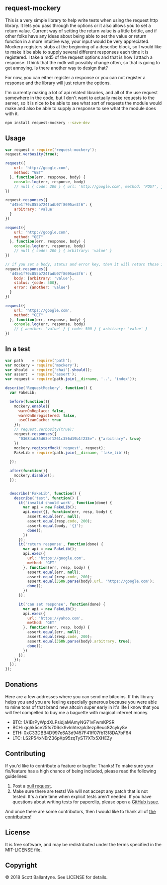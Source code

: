 
request-mockery
------------

This is a very simple library to help write tests when using the request http library.  It lets you pass through the options or it also allows you to set a return value.  Current way of setting the return value is a little brittle, and if other folks have any ideas about being able to set the value or return function in a more intuitive way, your input would be very appreciated.  Mockery registers stubs at the beginning of a describe block, so I would like to make it be able to supply several different responses each time it is registered. I take a md5 of the request options and that is how I attach a response.  I think that the md5 will possibly change often, so that is going to get annoying.  Is there another way to design that?

For now, you can either register a response or you can not register a response and the library will just return the options.

I'm currently making a lot of api related libraries, and all of the use request somewhere in the code, but I don't want to actually make requests to the server, so it is nice to be able to see what sort of requests the module would make and also be able to supply a response to see what the module does with it.


```bash
npm install request-mockery --save-dev

```

Usage
------------

```javascript
var request = require('request-mockery');
request.verbosity(true);

request({
    url: 'http://google.com', 
    method: "GET"
  }, function(err, response, body) { 
    console.log(err, response, body)
    // null { code: 200 } { url: 'http://google.com', method: 'POST', json: { test: 'test' } }
})

request.responses({
  "d45e1f70c855b724fadb07f8695ae3f6": {
    arbitrary: 'value'
  }
})

request({
    url: 'http://google.com', 
    method: "GET"
  }, function(err, response, body) { 
    console.log(err, response, body)
    // null { code: 200 } { arbitrary: 'value' }
})

// if you set a body, status and error key, then it will return those in the proper arity.
request.responses({
  'd45e1f70c855b724fadb07f8695ae3f6': {
    body: {arbitrary: 'value'}, 
    status: {code: 500}, 
    error: {another: 'value'}
  }
})

request({
    url: 'https://google.com', 
    method: "GET"
  }, function(err, response, body) { 
    console.log(err, response, body)
    // { another: 'value' } { code: 500 } { arbitrary: 'value' }
})

```
In a test
------------

```javascript
var path    = require('path');
var mockery = require('mockery');
var should  = require('chai').should();
var assert  = require('assert');
var request = require(path.join(__dirname, '..', 'index'));

describe('RequestMockery', function() {
  var FakeLib;

  before(function(){
    mockery.enable({
      warnOnReplace: false,
      warnOnUnregistered: false,
      useCleanCache: true
    });
    // request.verbosity(true);
    request.responses({
      "03684ab85d63ef1261c356d19b1f235e": {"arbitrary": true}
    })
    mockery.registerMock('request', request);
    FakeLib = require(path.join(__dirname, 'fake_lib'));
 
  });

  after(function(){
    mockery.disable();
  }); 


  describe('FakeLib', function() {
    describe('test', function() {
      it('invalid should work', function(done) {
        var api = new FakeLib();
        api.exec({}, function(err, resp, body) {
          assert.equal(err, null);
          assert.equal(resp.code, 200);
          assert.equal(body, '{}');
          done();
        })
      });
      it('return response', function(done) {
        var api = new FakeLib();
        api.exec({
          url: 'https://google.com', 
          method: 'GET'
        }, function(err, resp, body) {
          assert.equal(err, null);
          assert.equal(resp.code, 200);
          assert.equal(JSON.parse(body).url, 'https://google.com');
          done();
        })
      });

      it('can set response', function(done) {
        var api = new FakeLib();
        api.exec({
          url: 'https://yahoo.com', 
          method: 'GET'
        }, function(err, resp, body) {
          assert.equal(err, null);
          assert.equal(resp.code, 200);
          assert.equal(JSON.parse(body).arbitrary, true);
          done();
        })
      });
    });
  });
});

```

Donations
------------

Here are a few addresses where you can send me bitcoins.  If this library helps you and you are feeling especially generous because you were able to mine tons of that brand new altcoin super early in it's life I know that you will feel compelled to buy me a baguette with magical internet money.  


* BTC: 1A1BrPyWpdXLPsidjaMAmyNG71vFwmKPSR
* BCH: qqhk5ce25fs706sk9vlnhtezpk3ezp9euc82cyky8v
* ETH: 0xC33DBB4D997e6A3d9457F41ff07fb13f8DA7bF64
* LTC: LS2P54xNErZ36pXp95zqTyST7XTx5XHEZy

Contributing
------------

If you'd like to contribute a feature or bugfix: Thanks! To make sure your fix/feature has a high chance of being included, please read the following guidelines:

1. Post a [pull request](https://github.com/ballantyne/request-mockery/compare/).
2. Make sure there are tests! We will not accept any patch that is not tested.
   It's a rare time when explicit tests aren't needed. If you have questions
   about writing tests for paperclip, please open a
   [GitHub issue](https://github.com/ballantyne/request-mockery/issues/new).


And once there are some contributors, then I would like to thank all of [the contributors](https://github.com/ballantyne/request-mockery/graphs/contributors)!

License
-------

It is free software, and may be redistributed under the terms specified in the MIT-LICENSE file.

Copyright
-------
© 2018 Scott Ballantyne. See LICENSE for details.

